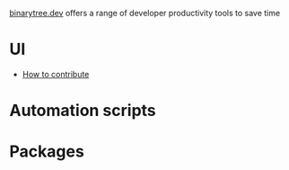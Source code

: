 [binarytree.dev](https://binarytree.dev) offers a range of developer productivity tools to save time

# UI

- [How to contribute](./ui/CONTRIBUTING.md)

# Automation scripts

# Packages
